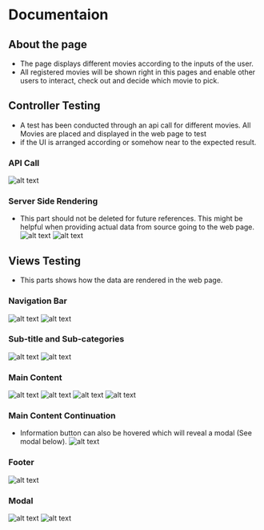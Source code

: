 # Documentaion

## About the page
- The page displays different movies according to the inputs of the user.
- All registered movies will be shown right in this pages and enable other users to interact, check out and decide which movie to pick.

## Controller Testing
- A test has been conducted through an api call for different movies. All Movies are placed and displayed in the web page to test
- if the UI is arranged according or somehow near to the expected result.

### API Call
![alt text](docs/image-1.png)

### Server Side Rendering
- This part should not be deleted for future references. This might be helpful when providing actual data from source going to the web page.
![alt text](docs/image-2.png)
![alt text](docs/image-3.png)

## Views Testing
- This parts shows how the data are rendered in the web page.

### Navigation Bar
![alt text](docs/image.png)
![alt text](docs/image-13.png)

### Sub-title and Sub-categories
![alt text](docs/image-4.png)
![alt text](docs/image-12.png)

### Main Content
![alt text](docs/image-5.png)
![alt text](docs/image-6.png)
![alt text](docs/image-7.png)
![alt text](docs/image-8.png)

### Main Content Continuation
- Information button can also be hovered which will reveal a modal (See modal below).
![alt text](docs/image-14.png)

### Footer
![alt text](docs/image-9.png)

### Modal
![alt text](docs/image-10.png)
![alt text](docs/image-11.png)
